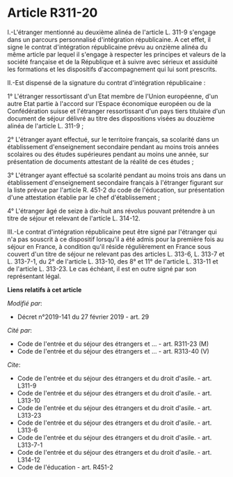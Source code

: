 # Article R311-20

I.-L'étranger mentionné au deuxième alinéa de l'article L. 311-9 s'engage dans un parcours personnalisé d'intégration
républicaine. A cet effet, il signe le contrat d'intégration républicaine prévu au onzième alinéa du même article par lequel
il s'engage à respecter les principes et valeurs de la société française et de la République et à suivre avec sérieux et
assiduité les formations et les dispositifs d'accompagnement qui lui sont prescrits. 

II.-Est dispensé de la signature du contrat d'intégration républicaine : 

1° L'étranger ressortissant d'un Etat membre de l'Union européenne, d'un autre Etat partie à l'accord sur l'Espace économique
européen ou de la Confédération suisse et l'étranger ressortissant d'un pays tiers titulaire d'un document de séjour délivré
au titre des dispositions visées au douzième alinéa de l'article L. 311-9 ; 

2° L'étranger ayant effectué, sur le territoire français, sa scolarité dans un établissement d'enseignement secondaire
pendant au moins trois années scolaires ou des études supérieures pendant au moins une année, sur présentation de documents
attestant de la réalité de ces études ; 

3° L'étranger ayant effectué sa scolarité pendant au moins trois ans dans un établissement d'enseignement secondaire français
à l'étranger figurant sur la liste prévue par l'article R. 451-2 du code de l'éducation, sur présentation d'une attestation
établie par le chef d'établissement ; 

4° L'étranger âgé de seize à dix-huit ans révolus pouvant prétendre à un titre de séjour et relevant de l'article L. 314-12. 

III.-Le contrat d'intégration républicaine peut être signé par l'étranger qui n'a pas souscrit à ce dispositif lorsqu'il a
été admis pour la première fois au séjour en France, à condition qu'il réside régulièrement en France sous couvert d'un titre
de séjour ne relevant pas des articles L. 313-6, L. 313-7 et L. 313-7-1, du 2° de l'article L. 313-10, des 8° et 11° de
l'article L. 313-11 et de l'article L. 313-23. Le cas échéant, il est en outre signé par son représentant légal.

**Liens relatifs à cet article**

_Modifié par_:

  - Décret n°2019-141 du 27 février 2019 - art. 29

_Cité par_:

  - Code de l'entrée et du séjour des étrangers et ... - art. R311-23 (M)
  - Code de l'entrée et du séjour des étrangers et ... - art. R313-40 (V)

_Cite_:

  - Code de l'entrée et du séjour des étrangers et du droit d'asile. - art. L311-9
  - Code de l'entrée et du séjour des étrangers et du droit d'asile. - art. L313-10
  - Code de l'entrée et du séjour des étrangers et du droit d'asile. - art. L313-23
  - Code de l'entrée et du séjour des étrangers et du droit d'asile. - art. L313-6
  - Code de l'entrée et du séjour des étrangers et du droit d'asile. - art. L313-7-1
  - Code de l'entrée et du séjour des étrangers et du droit d'asile. - art. L314-12
  - Code de l'éducation - art. R451-2
